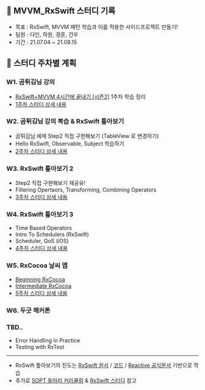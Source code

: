 ## 🌳 MVVM_RxSwift 스터디 기록

- 목표 : RxSwift, MVVM 패턴 학습과 이를 적용한 사이드프로젝트 만들기!
- 팀원 : 다인, 하원, 경훈, 건우
- 기간 : 21.07.04 ~ 21.08.15


## 🌱 스터디 주차별 계획
### W1. 곰튀김님 강의 
- [RxSwift+MVVM 4시간에 끝내기 [시즌2]](https://github.com/iamchiwon/RxSwift_In_4_Hours)
1주차 학습 정리
- [1주차 스터디 상세 내용](week1.md)

### W2. 곰튀김님 강의 복습 & RxSwift 톺아보기
- 곰튀김님 예제 Step2 직접 구현해보기 (TableView 로 변경하기)
- Hello RxSwift, Observable, Subject 학습하기
- [2주차 스터디 상세 내용](week2.md)

### W3. RxSwift 톺아보기 2
- Step2 직접 구현해보기 재공유!
- Filtering Opertaors, Transforming, Combining Operators
- [3주차 스터디 상세 내용](week3.md)

### W4. RxSwift 톺아보기 3
- Time Based Operators
- Intro To Schedulers (RxSwift) 
- Scheduler, QoS (iOS)
- [4주차 스터디 상세 내용](week4.md)

### W5. RxCocoa 날씨 앱
- [Beginning RxCocoa](https://github.com/fimuxd/RxSwift/blob/master/Lectures/12_Beginning%20RxCocoa/Ch12.%20Beginning%20RxCocoa.md)
- [Intermediate RxCocoa](https://github.com/fimuxd/RxSwift/blob/master/Lectures/13_Intermediate%20RxCocoa/Ch13.Intermediate%20RxCocoa.md)
- [5주차 스터디 상세 내용](week5.md)


### W6. 두굿 해커톤

### TBD..
- Error Handling in Practice
- Testing with RxTest

---
- RxSwift 톺아보기의 진도는 [RxSwift 원서](https://www.raywenderlich.com/books/rxswift-reactive-programming-with-swift) / [코드](https://github.com/raywenderlich/rxs-materials/tree/editions/4.0) / [Reactive 공식문서](http://reactivex.io) 기반으로 학습
- 추가로 [SOPT 동아리 커리큘럼](https://github.com/5anniversary/RxSwiftStudy) & [RxSwift 스터디](https://github.com/fimuxd/RxSwift) 참고
